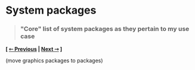 # System packages
> ### "Core" list of system packages as they pertain to my use case

**\[ [⇽ Previous](./04-environment.md) | [Next ⇾](./06a-gnome.md) \]**  

(move graphics packages to packages)
